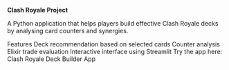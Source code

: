 **Clash Royale Project**

A Python application that helps players build effective Clash Royale decks by analysing card counters and synergies.

Features
Deck recommendation based on selected cards
Counter analysis
Elixir trade evaluation
Interactive interface using Streamlit
Try the app here: Clash Royale Deck Builder App


